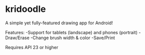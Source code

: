 # kridoodle

A simple yet fully-featured drawing app for Android! 

Features:
-Support for tablets (landscape) and phones (portrait)
-Draw/Erase
-Change brush width & color
-Save/Print

Requires API 23 or higher

